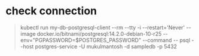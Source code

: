 # check connection

> kubectl run my-db-postgresql-client --rm --tty -i --restart='Never' --image docker.io/bitnami/postgresql:14.2.0-debian-10-r25 --env="PGPASSWORD=$POSTGRES_PASSWORD" --command -- psql --host postgres-service -U mukulmantosh -d sampledb -p 5432